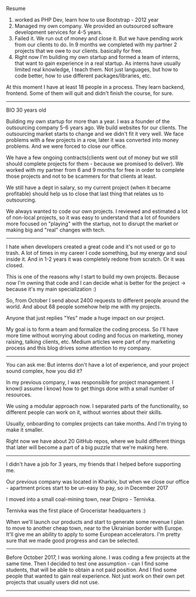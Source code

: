 Resume

1) worked as PHP Dev, learn how to use Bootstrap - 2012 year
2) Managed my own company. We provided an outsourced software development services for 4-5 years.
3) Failed it. We run out of money and close it. But we have pending work from our clients to do. In 9 months we completed with my partner 2 projects that we owe to our clients. basically for free.
4) Right now I'm building my own startup and formed a team of interns, that want to gain experience in a real startup. As interns have usually limited real knowledge, I teach them. Not just languages, but how to code better, how to use different packages/libraries, etc.

At this moment I have at least 18 people in a process. They learn backend, frontend. Some of them will quit and didn't finish the course, for sure.


---


BIO
30 years old

Building my own startup for more than a year.
I was a founder of the outsourcing company 5-6 years ago. We build websites for our clients.
The outsourcing market starts to change and we didn't fit it very well.
We face problems with a few projects in a row, later it was converted into money problems. And we were forced to close our office.

We have a few ongoing contracts(clients went out of money but we still should complete projects for them - because we promised to deliver).
We worked with my partner from 6 and 9 months for free in order to complete those projects and not to be scammers for that clients at least.

We still have a dept in salary, so my current project (when it became profitable) should help us to close that last thing that relates us to outsourcing.


We always wanted to code our own projects. I reviewed and estimated a lot of non-local projects, so it was easy to understand that a lot of founders more focused on "playing" with the startup, not to disrupt the market or making big and "real" changes with tech.

 ---

I hate when developers created a great code and it's not used or go to trash.
A lot of times in my career I code something, but my energy and soul inside it. And in 1-2 years it was completely redone from scratch. Or it was closed.

This is one of the reasons why I start to build my own projects.
Because now I'm owning that code and I can decide what is better for the project -> because it's my main specialization :)





So, from October I send about 2400 requests to different people around the world. And about 68 people somehow help me with my projects.

Anyone that just replies "Yes" made a huge impact on our project.

My goal is to form a team and formalize the coding process. So I'll have more time without worrying about coding and focus on marketing, money raising, talking clients, etc.
Medium articles were part of my marketing process and this blog drives some attention to my company.

---
You can ask me:
But interns don't have a lot of experience, and your project sound complex, how you did it?

In my previous company, I was responsible for project management. I know(I assume I know) how to get things done with a small number of resources.

We using a modular approach now. I separated parts of the functionality, so different people can work on it, without worries about their skills.

Usually, onboarding to complex projects can take months. And I'm trying to make it smaller.

Right now we have about 20 GitHub repos, where we build different things that later will become a part of a big puzzle that we're making here.

----

I didn't have a job for 3 years, my friends that I helped before supporting me.

Our previous company was located in Kharkiv, but when we close our office - apartment prices start to be un-easy to pay, so in December 2017

I moved into a small coal-mining town, near Dnipro - Ternivka.

Ternivka was the first place of Groceristar headquarters :)

When we'll launch our products and start to generate some revenue I plan to move to another cheap town, near to the Ukrainian border with Europe. It'll give me an ability to apply to some European accelerators. I'm pretty sure that we made good progress and can be selected.

---

Before October 2017, I was working alone. I was coding a few projects at the same time. Then I decided to test one assumption - can I find some students, that will be able to obtain a not paid position. And I find some people that wanted to gain real experience. Not just work on their own pet projects that usually users did not use.

---
